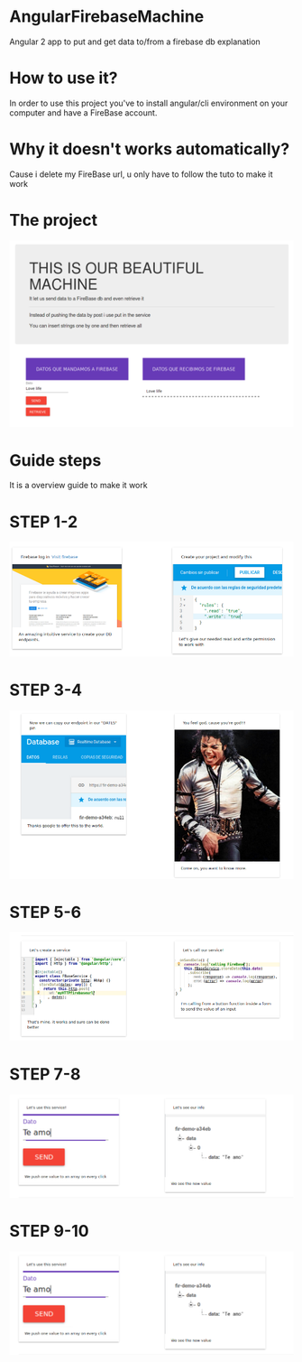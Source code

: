  # AngularFirebaseMachine
Angular 2 app to put and get data to/from a firebase db explanation
# How to use it?
In order to use this project you've to install angular/cli environment on your computer and have a FireBase account.
# Why it doesn't works automatically?
Cause i delete my FireBase url, u only have to follow the tuto to make it work

 # The project
 ![delalama](https://github.com/delalama/AngularFirebaseMachine/blob/master/assets/firebase10.png?raw=true) 

# Guide steps
It is a overview guide to make it work

# STEP 1-2

![delalama](https://github.com/delalama/AngularFirebaseMachine/blob/master/assets/steps/step%201-2.png?raw=true)

# STEP 3-4

![delalama](https://github.com/delalama/AngularFirebaseMachine/blob/master/assets/steps/step3.png?raw=true)

# STEP 5-6

![delalama](https://github.com/delalama/AngularFirebaseMachine/blob/master/assets/steps/step4-5.png?raw=true)

# STEP 7-8

![delalama](https://github.com/delalama/AngularFirebaseMachine/blob/master/assets/steps/step7-8.png?raw=true)

# STEP 9-10

![delalama](https://github.com/delalama/AngularFirebaseMachine/blob/master/assets/steps/step7-8.png?raw=true)
